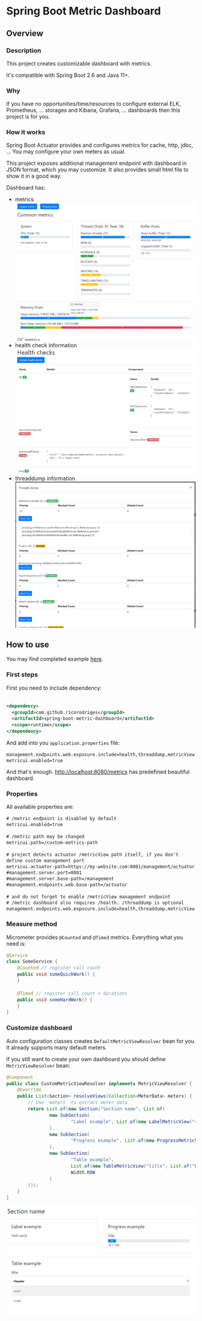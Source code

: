 # Spring Boot Metric Dashboard

## Overview

### Description 
This project creates customizable dashboard with metrics.

It's compatible with Spring Boot 2.6 and Java 11+.

### Why
If you have no opportunities/time/resources to configure
external ELK, Prometheus, ... storages and
Kibana, Grafana, ... dashboards
then this project is for you.

### How it works
Spring Boot Actuator provides and configures metrics for cache, http, jdbc, ...
You may configure your own meters as usual.

This project exposes additional management endpoint with dashboard in JSON format, which you may customize.
It also provides small html file to show it in a good way.

Dashboard has:
- metrics
  ![Metrics](screenshots/general.PNG)
- health check information
  ![HealtCheck](screenshots/health_checks.PNG)
- threaddump information
  ![Threaddump](screenshots/threaddump.PNG)

## How to use

You may find completed example [here](/example).

### First steps

First you need to include dependency:

```xml

<dependency>
  <groupId>com.github.ricorodriges</groupId>
  <artifactId>spring-boot-metric-dashboard</artifactId>
  <scope>runtime</scope>
</dependency>
```

And add into you `application.properties` file:
```properties
management.endpoints.web.exposure.include=health,threaddump,metricView
metricui.enabled=true
```

And that's enough. [http://localhost:8080/metrics](http://localhost:8080/metrics) has predefined beautiful dashboard.

### Properties

All available properties are:
```properties
# /metric endpoint is disabled by default
metricui.enabled=true

# /metric path may be changed
metricui.path=/custom-metrics-path

# project detects actuator /metricView path itself, if you don't define custom management port
metricui.actuator-path=https://my-website.com:8081/management/actuator
#management.server.port=8081
#management.server.base-path=/management
#management.endpoints.web.base-path=/actuator

# and do not forget to enable /metricView management endpoint
# /metric dashboard also requires /health. /threaddump is optional 
management.endpoints.web.exposure.include=health,threaddump,metricView
```

### Measure method

Micrometer provides `@Counted` and `@Timed` metrics. Everything what you need is:

```java
@Service
class SomeService {
    @Counted // register call count
    public void someQuickWork() {
    }

    @Timed // register call count + durations
    public void someHardWork() {
    }
}
```

### Customize dashboard

Auto configuration classes creates `DefaultMetricViewResolver` bean for you.
It already supports many default meters.

If you still want to create your own dashboard you should define `MetricViewResolver` bean:

```java
@Component
public class CustomMetricViewResolver implements MetricViewResolver {
    @Override
    public List<Section> resolveViews(Collection<MeterData> meters) {
        // Use `meters` to extract meter data 
        return List.of(new Section("Section name", List.of(
                new SubSection(
                        "Label example", List.of(new LabelMetricView("<i>Hello world</i>", true)), Width.HALF
                ),
                new SubSection(
                        "Progress example", List.of(new ProgressMetricView("title", 100, 10, "10 / 100")), Width.HALF
                ),
                new SubSection(
                        "Table example",
                        List.of(new TableMetricView("title", List.of("Header"), List.of(List.of("row1"), List.of("row2")))),
                        Width.ROW
                )
        )));
    }
}
```

![Example](screenshots/example.PNG)